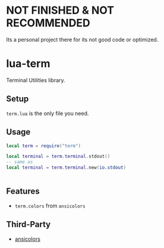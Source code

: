 # NOT FINISHED & NOT RECOMMENDED
Its a personal project there for its not good code or optimized.

# lua-term
Terminal Utilities library.

## Setup
`term.lua` is the only file you need.

## Usage
```lua
local term = require("term")

local terminal = term.terminal.stdout()
-- same as
local terminal = term.terminal.new(io.stdout)



```

## Features
- `term.colors` from `ansicolors`

## Third-Party
- [ansicolors](https://github.com/hoelzro/ansicolors)

